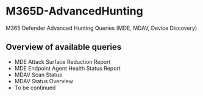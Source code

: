 # M365D-AdvancedHunting
M365 Defender Advanced Hunting Queries (MDE, MDAV, Device Discovery)

## Overview of available queries
- MDE Attack Surface Reduction Report
- MDE Endpoint Agent Health Status Report
- MDAV Scan Status
- MDAV Status Overview
- To be continued
